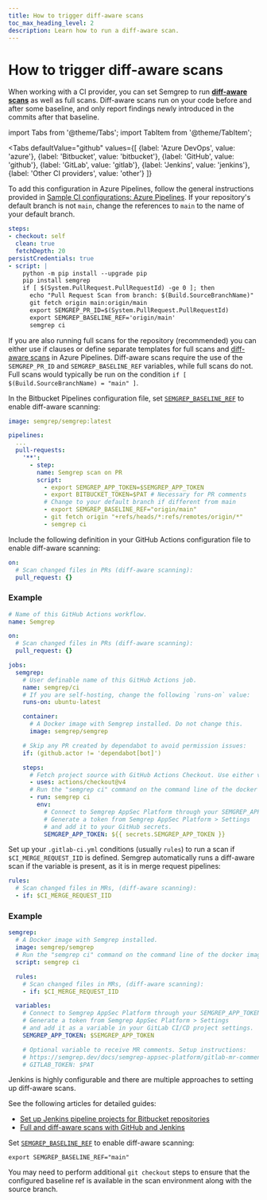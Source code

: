 ```yaml
---
title: How to trigger diff-aware scans
toc_max_heading_level: 2
description: Learn how to run a diff-aware scan.
---
```


# How to trigger diff-aware scans

When working with a CI provider, you can set Semgrep to run **[diff-aware scans](/deployment/customize-ci-jobs#set-up-diff-aware-scans)** as well as full scans. Diff-aware scans run on your code before and after some baseline, and only report findings newly introduced in the commits after that baseline.

import Tabs from '@theme/Tabs';
import TabItem from '@theme/TabItem';

<Tabs
    defaultValue="github"
    values={[
      {label: 'Azure DevOps', value: 'azure'},
      {label: 'Bitbucket', value: 'bitbucket'},
      {label: 'GitHub', value: 'github'},
      {label: 'GitLab', value: 'gitlab'},
      {label: 'Jenkins', value: 'jenkins'},
      {label: 'Other CI providers', value: 'other'}
    ]}
>


<TabItem value='azure'>

To add this configuration in Azure Pipelines, follow the general instructions provided in [Sample CI configurations: Azure Pipelines](/docs/semgrep-ci/sample-ci-configs#azure-pipelines). If your repository's default branch is not `main`, change the references to `main` to the name of your default branch.

```yaml
steps:
- checkout: self
  clean: true
  fetchDepth: 20
persistCredentials: true
- script: |
    python -m pip install --upgrade pip
    pip install semgrep
    if [ $(System.PullRequest.PullRequestId) -ge 0 ]; then
      echo "Pull Request Scan from branch: $(Build.SourceBranchName)"
      git fetch origin main:origin/main
      export SEMGREP_PR_ID=$(System.PullRequest.PullRequestId)
      export SEMGREP_BASELINE_REF='origin/main'
      semgrep ci
```

If you are also running full scans for the repository (recommended) you can either use if clauses or define separate templates for full scans and [diff-aware scans](/deployment/customize-ci-jobs#set-up-diff-aware-scans) in Azure Pipelines. Diff-aware scans require the use of the  `SEMGREP_PR_ID` and `SEMGREP_BASELINE_REF` variables, while full scans do not. Full scans would typically be run on the condition `if [ $(Build.SourceBranchName) = "main" ]`.

</TabItem>

<TabItem value='bitbucket'>

In the Bitbucket Pipelines configuration file, set [`SEMGREP_BASELINE_REF`](/semgrep-ci/ci-environment-variables#semgrep_baseline_ref) to enable diff-aware scanning:

```yaml
image: semgrep/semgrep:latest

pipelines:
  ...
  pull-requests:
    '**':
      - step:
        name: Semgrep scan on PR
        script:
          - export SEMGREP_APP_TOKEN=$SEMGREP_APP_TOKEN
          - export BITBUCKET_TOKEN=$PAT # Necessary for PR comments
          # Change to your default branch if different from main
          - export SEMGREP_BASELINE_REF="origin/main"
          - git fetch origin "+refs/heads/*:refs/remotes/origin/*"
          - semgrep ci
```

</TabItem>

<TabItem value='github'>

Include the following definition in your GitHub Actions configuration file to enable diff-aware scanning:

```yaml
on:
  # Scan changed files in PRs (diff-aware scanning):
  pull_request: {}
```

### Example

```yaml
# Name of this GitHub Actions workflow.
name: Semgrep

on:
  # Scan changed files in PRs (diff-aware scanning):
  pull_request: {}

jobs:
  semgrep:
    # User definable name of this GitHub Actions job.
    name: semgrep/ci
    # If you are self-hosting, change the following `runs-on` value:
    runs-on: ubuntu-latest

    container:
      # A Docker image with Semgrep installed. Do not change this.
      image: semgrep/semgrep

    # Skip any PR created by dependabot to avoid permission issues:
    if: (github.actor != 'dependabot[bot]')

    steps:
      # Fetch project source with GitHub Actions Checkout. Use either v3 or v4.
      - uses: actions/checkout@v4
      # Run the "semgrep ci" command on the command line of the docker image.
      - run: semgrep ci
        env:
          # Connect to Semgrep AppSec Platform through your SEMGREP_APP_TOKEN.
          # Generate a token from Semgrep AppSec Platform > Settings
          # and add it to your GitHub secrets.
          SEMGREP_APP_TOKEN: ${{ secrets.SEMGREP_APP_TOKEN }}
```

</TabItem>
<TabItem value='gitlab'>

Set up your `.gitlab-ci.yml` conditions (usually `rules`) to run a scan if `$CI_MERGE_REQUEST_IID` is defined. Semgrep automatically runs a diff-aware scan if the variable is present, as it is in merge request pipelines:

```yaml
rules:
  # Scan changed files in MRs, (diff-aware scanning):
  - if: $CI_MERGE_REQUEST_IID
```
### Example

```yaml
semgrep:
  # A Docker image with Semgrep installed.
  image: semgrep/semgrep
  # Run the "semgrep ci" command on the command line of the docker image.
  script: semgrep ci

  rules:
    # Scan changed files in MRs, (diff-aware scanning):
    - if: $CI_MERGE_REQUEST_IID

  variables:
    # Connect to Semgrep AppSec Platform through your SEMGREP_APP_TOKEN.
    # Generate a token from Semgrep AppSec Platform > Settings
    # and add it as a variable in your GitLab CI/CD project settings.
    SEMGREP_APP_TOKEN: $SEMGREP_APP_TOKEN

    # Optional variable to receive MR comments. Setup instructions:
    # https://semgrep.dev/docs/semgrep-appsec-platform/gitlab-mr-comments
    # GITLAB_TOKEN: $PAT
```

</TabItem>
<TabItem value='jenkins'>

Jenkins is highly configurable and there are multiple approaches to setting up diff-aware scans.

See the following articles for detailed guides:

* [Set up Jenkins pipeline projects for Bitbucket repositories](/docs/kb/semgrep-ci/bitbuket-jenkins-pipeline-projects)
* [Full and diff-aware scans with GitHub and Jenkins](/docs/kb/semgrep-ci/jenkins-diff-scans)

</TabItem>
<TabItem value='other'>

Set [`SEMGREP_BASELINE_REF`](/semgrep-ci/ci-environment-variables#semgrep_baseline_ref) to enable diff-aware scanning:

```console
export SEMGREP_BASELINE_REF="main"
```

You may need to perform additional `git checkout` steps to ensure that the configured baseline ref is available in the scan environment along with the source branch.

</TabItem>
</Tabs>
